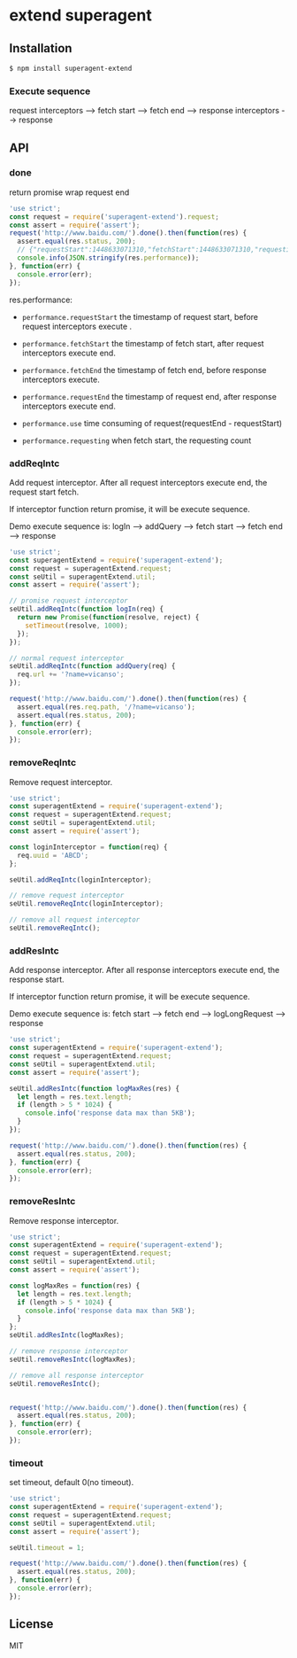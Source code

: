 # extend superagent

## Installation

```bash
$ npm install superagent-extend
```

### Execute sequence

request interceptors --> fetch start --> fetch end --> response interceptors --> response

## API

### done

return promise wrap request end

```js
'use strict';
const request = require('superagent-extend').request;
const assert = require('assert');
request('http://www.baidu.com/').done().then(function(res) {
  assert.equal(res.status, 200);
  // {"requestStart":1448633071310,"fetchStart":1448633071310,"requesting":0,"fetchEnd":1448633071356,"requestEnd":1448633071356,"use":46}
  console.info(JSON.stringify(res.performance));
}, function(err) {
  console.error(err);
});
```

res.performance:

- `performance.requestStart` the timestamp of request start, before request interceptors execute
.

- `performance.fetchStart` the timestamp of fetch start, after request interceptors execute end.

- `performance.fetchEnd` the timestamp of fetch end, before response interceptors execute.

- `performance.requestEnd` the timestamp of request end, after response interceptors execute end.

- `performance.use` time consuming of request(requestEnd - requestStart)

- `performance.requesting` when fetch start, the requesting count



### addReqIntc

Add request interceptor. After all request interceptors execute end, the request start fetch.

If interceptor function return promise, it will be execute sequence.

Demo execute sequence is: logIn --> addQuery --> fetch start --> fetch end --> response

```js
'use strict';
const superagentExtend = require('superagent-extend');
const request = superagentExtend.request;
const seUtil = superagentExtend.util;
const assert = require('assert');

// promise request interceptor
seUtil.addReqIntc(function logIn(req) {
  return new Promise(function(resolve, reject) {
    setTimeout(resolve, 1000);
  });
});

// normal request interceptor
seUtil.addReqIntc(function addQuery(req) {
  req.url += '?name=vicanso';
});

request('http://www.baidu.com/').done().then(function(res) {
  assert.equal(res.req.path, '/?name=vicanso');
  assert.equal(res.status, 200);
}, function(err) {
  console.error(err);
});
```

### removeReqIntc

Remove request interceptor.

```js
'use strict';
const superagentExtend = require('superagent-extend');
const request = superagentExtend.request;
const seUtil = superagentExtend.util;
const assert = require('assert');

const loginInterceptor = function(req) {
  req.uuid = 'ABCD';
};

seUtil.addReqIntc(loginInterceptor);

// remove request interceptor
seUtil.removeReqIntc(loginInterceptor);

// remove all request interceptor
seUtil.removeReqIntc();
```

### addResIntc

Add response interceptor. After all response interceptors execute end, the response start.

If interceptor function return promise, it will be execute sequence.

Demo execute sequence is: fetch start --> fetch end --> logLongRequest --> response

```js
'use strict';
const superagentExtend = require('superagent-extend');
const request = superagentExtend.request;
const seUtil = superagentExtend.util;
const assert = require('assert');

seUtil.addResIntc(function logMaxRes(res) {
  let length = res.text.length;
  if (length > 5 * 1024) {
    console.info('response data max than 5KB');
  }
});

request('http://www.baidu.com/').done().then(function(res) {
  assert.equal(res.status, 200);
}, function(err) {
  console.error(err);
});
```

### removeResIntc

Remove response interceptor.


```js
'use strict';
const superagentExtend = require('superagent-extend');
const request = superagentExtend.request;
const seUtil = superagentExtend.util;
const assert = require('assert');

const logMaxRes = function(res) {
  let length = res.text.length;
  if (length > 5 * 1024) {
    console.info('response data max than 5KB');
  }
};
seUtil.addResIntc(logMaxRes);

// remove response interceptor
seUtil.removeResIntc(logMaxRes);

// remove all response interceptor
seUtil.removeResIntc();


request('http://www.baidu.com/').done().then(function(res) {
  assert.equal(res.status, 200);
}, function(err) {
  console.error(err);
});
```

### timeout

set timeout, default 0(no timeout).

```js
'use strict';
const superagentExtend = require('superagent-extend');
const request = superagentExtend.request;
const seUtil = superagentExtend.util;
const assert = require('assert');

seUtil.timeout = 1;

request('http://www.baidu.com/').done().then(function(res) {
  assert.equal(res.status, 200);
}, function(err) {
  console.error(err);
});
```




## License

MIT
